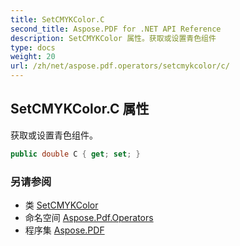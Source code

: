 ```yaml
---
title: SetCMYKColor.C
second_title: Aspose.PDF for .NET API Reference
description: SetCMYKColor 属性。获取或设置青色组件
type: docs
weight: 20
url: /zh/net/aspose.pdf.operators/setcmykcolor/c/
---
```

## SetCMYKColor.C 属性

获取或设置青色组件。

```csharp
public double C { get; set; }
```

### 另请参阅

* 类 [SetCMYKColor](../)
* 命名空间 [Aspose.Pdf.Operators](../../../aspose.pdf.operators/)
* 程序集 [Aspose.PDF](../../../)